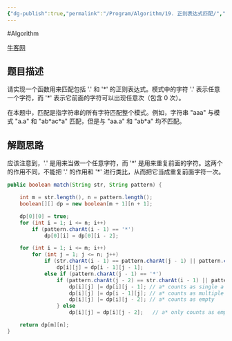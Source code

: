 ```yaml
---
{"dg-publish":true,"permalink":"/Program/Algorithm/19. 正则表达式匹配/","noteIcon":"","created":"2025-03-06T21:28:25.960+08:00"}
---
```


#Algorithm 

[牛客网](https://www.nowcoder.com/practice/28970c15befb4ff3a264189087b99ad4?tpId=13&tqId=11205&tab=answerKey&from=cyc_github)

## 题目描述

请实现一个函数用来匹配包括 '.' 和 '\*' 的正则表达式。模式中的字符 '.' 表示任意一个字符，而 '\*' 表示它前面的字符可以出现任意次（包含 0 次）。

在本题中，匹配是指字符串的所有字符匹配整个模式。例如，字符串 "aaa" 与模式 "a.a" 和 "ab\*ac\*a" 匹配，但是与 "aa.a" 和 "ab\*a" 均不匹配。

## 解题思路

应该注意到，'.' 是用来当做一个任意字符，而 '\*' 是用来重复前面的字符。这两个的作用不同，不能把 '.' 的作用和 '\*' 进行类比，从而把它当成重复前面字符一次。

```java
public boolean match(String str, String pattern) {

    int m = str.length(), n = pattern.length();
    boolean[][] dp = new boolean[m + 1][n + 1];

    dp[0][0] = true;
    for (int i = 1; i <= n; i++)
        if (pattern.charAt(i - 1) == '*')
            dp[0][i] = dp[0][i - 2];

    for (int i = 1; i <= m; i++)
        for (int j = 1; j <= n; j++)
            if (str.charAt(i - 1) == pattern.charAt(j - 1) || pattern.charAt(j - 1) == '.')
                dp[i][j] = dp[i - 1][j - 1];
            else if (pattern.charAt(j - 1) == '*')
                if (pattern.charAt(j - 2) == str.charAt(i - 1) || pattern.charAt(j - 2) == '.') {
                    dp[i][j] |= dp[i][j - 1]; // a* counts as single a
                    dp[i][j] |= dp[i - 1][j]; // a* counts as multiple a
                    dp[i][j] |= dp[i][j - 2]; // a* counts as empty
                } else
                    dp[i][j] = dp[i][j - 2];   // a* only counts as empty

    return dp[m][n];
}
```
